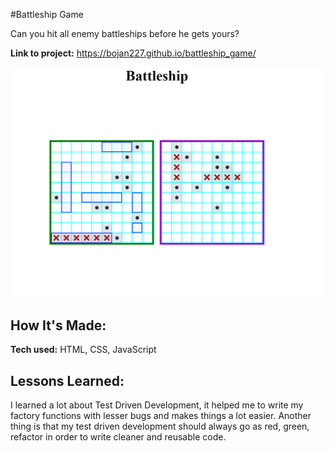 #Battleship Game

Can you hit all enemy battleships before he gets yours? 

**Link to project:** https://bojan227.github.io/battleship_game/

![alt tag](battleship.png)

## How It's Made: 
**Tech used:** HTML, CSS, JavaScript

## Lessons Learned:
I learned a lot about Test Driven Development, it helped me to write my factory functions with lesser bugs and makes things a lot easier.
Another thing is that my test driven development should always go as red, green, refactor  in order to write cleaner and reusable code.
